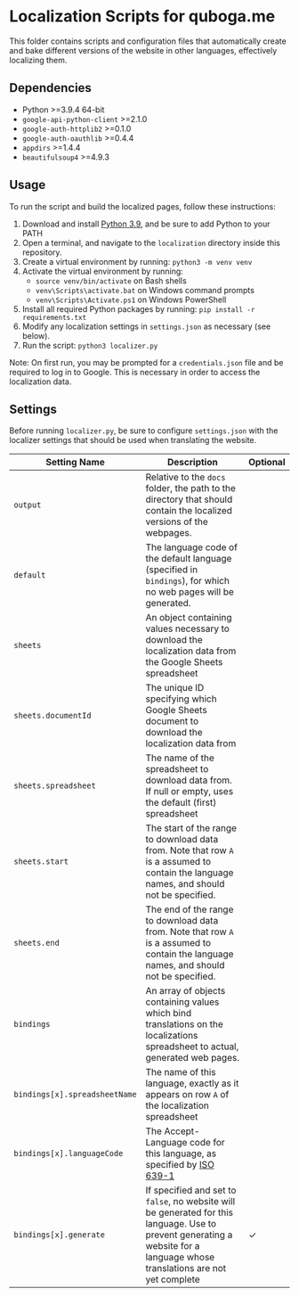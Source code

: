 # Localization Scripts for quboga.me

This folder contains scripts and configuration files that automatically create and bake different versions of the website in other languages, effectively localizing them.

## Dependencies

* Python >=3.9.4 64-bit
* `google-api-python-client` >=2.1.0
* `google-auth-httplib2` >=0.1.0
* `google-auth-oauthlib` >=0.4.4
* `appdirs` >=1.4.4
* `beautifulsoup4` >=4.9.3

## Usage

To run the script and build the localized pages, follow these instructions:

1. Download and install [Python 3.9](https://www.python.org/downloads/release/python-394/), and be sure to add Python to your PATH
2. Open a terminal, and navigate to the `localization` directory inside this repository.
3. Create a virtual environment by running: `python3 -m venv venv`
4. Activate the virtual environment by running:
    * `source venv/bin/activate` on Bash shells
    * `venv\Scripts\activate.bat` on Windows command prompts
    * `venv\Scripts\Activate.ps1` on Windows PowerShell
5. Install all required Python packages by running: `pip install -r requirements.txt`
6. Modify any localization settings in `settings.json` as necessary (see below).
7. Run the script: `python3 localizer.py`

Note: On first run, you may be prompted for a `credentials.json` file and be required to log in to Google. This is necessary in order to access the localization data.

## Settings

Before running `localizer.py`, be sure to configure `settings.json` with the localizer settings that should be used when translating the website.

Setting Name | Description | Optional
-------------|-------------|------------
`output` | Relative to the `docs` folder, the path to the directory that should contain the localized versions of the webpages.
`default` | The language code of the default language (specified in `bindings`), for which no web pages will be generated. 
`sheets` | An object containing values necessary to download the localization data from the Google Sheets spreadsheet
`sheets.documentId` | The unique ID specifying which Google Sheets document to download the localization data from
`sheets.spreadsheet` | The name of the spreadsheet to download data from. If null or empty, uses the default (first) spreadsheet
`sheets.start` | The start of the range to download data from. Note that row `A` is a assumed to contain the language names, and should not be specified.
`sheets.end` | The end of the range to download data from. Note that row `A` is a assumed to contain the language names, and should not be specified.
`bindings` | An array of objects containing values which bind translations on the localizations spreadsheet to actual, generated web pages.
`bindings[x].spreadsheetName` | The name of this language, exactly as it appears on row `A` of the localization spreadsheet
`bindings[x].languageCode` | The Accept-Language code for this language, as specified by [ISO 639-1](https://en.wikipedia.org/wiki/List_of_ISO_639-1_codes)
`bindings[x].generate` | If specified and set to `false`, no website will be generated for this language. Use to prevent generating a website for a language whose translations are not yet complete | &check;
